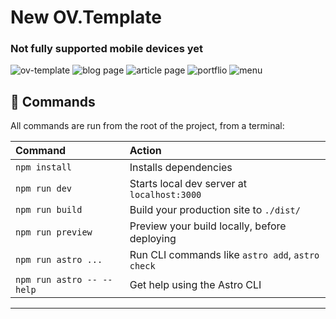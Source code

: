 # New OV.Template
### Not fully supported mobile devices yet
![ov-template](https://i.ibb.co/0sKmRyV/ov-template-1.png)
![blog page](https://i.ibb.co/D9LfXvw/ov-template-blog.png)
![article page](https://i.ibb.co/B4NsLgn/ov-template-blog-article.png)
![portflio](https://i.ibb.co/b3FhCjF/ov-template-portflio.png)
![menu](https://i.ibb.co/JdBKbpD/ov-template-about.png)

## 🧞 Commands

All commands are run from the root of the project, from a terminal:

| Command                   | Action                                           |
| :------------------------ | :----------------------------------------------- |
| `npm install`             | Installs dependencies                            |
| `npm run dev`             | Starts local dev server at `localhost:3000`      |
| `npm run build`           | Build your production site to `./dist/`          |
| `npm run preview`         | Preview your build locally, before deploying     |
| `npm run astro ...`       | Run CLI commands like `astro add`, `astro check` |
| `npm run astro -- --help` | Get help using the Astro CLI                     |
------------------------------------------------------------------------------
